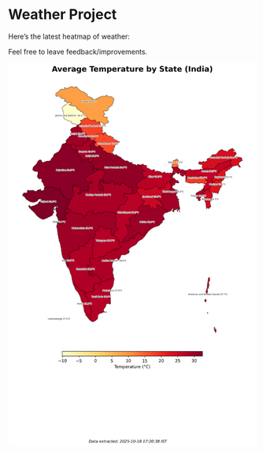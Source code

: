 # Weather Project

Here’s the latest heatmap of weather:

Feel free to leave feedback/improvements.

![India Heatmap](docs/assets/india_heatmap.png?v=F37F10)
